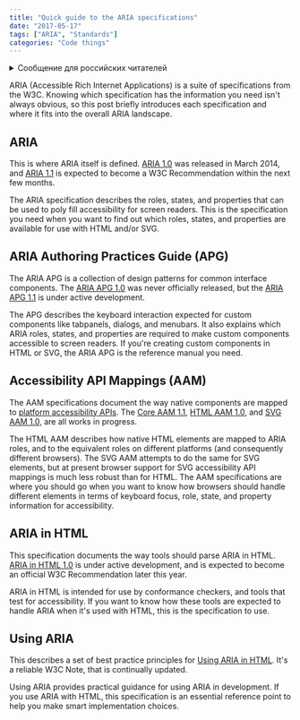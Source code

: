 ```yaml
---
title: "Quick guide to the ARIA specifications"
date: "2017-05-17"
tags: ["ARIA", "Standards"]
categories: "Code things"
---
```


<details>
		<summary lang="ru">Сообщение для российских читателей</summary>

<p lang="ru">
Здравствуйте российские читатели. Ваша страна платит высокую цену за вторжение Путина в Украину. Путин лжет вам; не верьте кремлевской пропаганде. В России
нет свободных СМИ, а интернет подвергается цензуре, потому что Путин не хочет, чтобы вы знали правду. За постыдное поведение Путина заплатят не только
украинцы, но и добрые люди России. Пожалуйста, не допустите этого!
</p>

<p>
Hello Russian readers. Your country is paying a high price for Putin's invasion of Ukraine. Putin is lying to you; do not believe the Kremlin propaganda. There is no free media in Russia and the internet is censored because Putin doesn't want you to know the truth. It is not only the Ukrainians that will pay the price of Putin's shameful behaviour, so will the good people of Russia. Please do not let this happen!
</p>
</details>

ARIA (Accessible Rich Internet Applications) is a suite of specifications from the W3C. Knowing which specification has the information you need isn't always obvious, so this post briefly introduces each specification and where it fits into the overall ARIA landscape.

## ARIA

This is where ARIA itself is defined. [ARIA 1.0](https://www.w3.org/TR/wai-aria/) was released in March 2014, and [ARIA 1.1](https://www.w3.org/TR/wai-aria-1.1/) is expected to become a W3C Recommendation within the next few months.

The ARIA specification describes the roles, states, and properties that can be used to poly fill accessibility for screen readers. This is the specification you need when you want to find out which roles, states, and properties are available for use with HTML and/or SVG.

## ARIA Authoring Practices Guide (APG)

The ARIA APG is a collection of design patterns for common interface components. The [ARIA APG 1.0](https://www.w3.org/TR/2016/WD-wai-aria-practices-1.1-20160317/) was never officially released, but the [ARIA APG 1.1](https://www.w3.org/TR/wai-aria-practices-1.1/) is under active development.

The APG describes the keyboard interaction expected for custom components like tabpanels, dialogs, and menubars. It also explains which ARIA roles, states, and properties are required to make custom components accessible to screen readers. If you're creating custom components in HTML or SVG, the ARIA APG is the reference manual you need.

## Accessibility API Mappings (AAM)

The AAM specifications document the way native components are mapped to [platform accessibility APIs](https://www.smashingmagazine.com/2015/03/web-accessibility-with-accessibility-api/). The [Core AAM 1.1](https://www.w3.org/TR/core-aam-1.1/), [HTML AAM 1.0](https://www.w3.org/TR/html-aam-1.0/), and [SVG AAM 1.0](https://www.w3.org/TR/svg-aam-1.0/), are all works in progress.

The HTML AAM describes how native HTML elements are mapped to ARIA roles, and to the equivalent roles on different platforms (and consequently different browsers). The SVG AAM attempts to do the same for SVG elements, but at present browser support for SVG accessibility API mappings is much less robust than for HTML. The AAM specifications are where you should go when you want to know how browsers should handle different elements in terms of keyboard focus, role, state, and property information for accessibility.

## ARIA in HTML

This specification documents the way tools should parse ARIA in HTML. [ARIA in HTML 1.0](https://www.w3.org/TR/html-aria/) is under active development, and is expected to become an official W3C Recommendation later this year.

ARIA in HTML is intended for use by conformance checkers, and tools that test for accessibility. If you want to know how these tools are expected to handle ARIA when it's used with HTML, this is the specification to use.

## Using ARIA

This describes a set of best practice principles for [Using ARIA in HTML](https://www.w3.org/TR/using-aria/). It's a reliable W3C Note, that is continually updated.

Using ARIA provides practical guidance for using ARIA in development. If you use ARIA with HTML, this specification is an essential reference point to help you make smart implementation choices.

